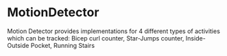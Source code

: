 # MotionDetector
Motion Detector provides implementations for 4 different types of activities which can be tracked: Bicep curl counter, Star-Jumps counter, Inside-Outside Pocket, Running Stairs
